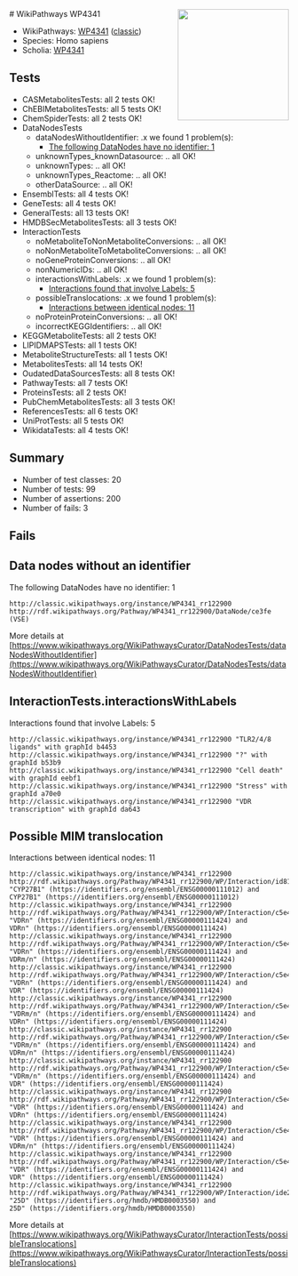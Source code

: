 <img style="float: right; width: 200px" src="https://upload.wikimedia.org/wikipedia/commons/thumb/8/83/Wplogo_with_text_500.png/640px-Wplogo_with_text_500.png" />
# WikiPathways WP4341

* WikiPathways: [WP4341](https://wikipathways.org/pathways/WP4341) ([classic](https://classic.wikipathways.org/instance/WP4341))
* Species: Homo sapiens
* Scholia: [WP4341](https://scholia.toolforge.org/wikipathways/WP4341)
## Tests
* CASMetabolitesTests: all 2 tests OK!
* ChEBIMetabolitesTests: all 5 tests OK!
* ChemSpiderTests: all 2 tests OK!
* DataNodesTests
    * dataNodesWithoutIdentifier: .x we found 1 problem(s):
        * [The following DataNodes have no identifier: 1](#d2d32fa0)
    * unknownTypes_knownDatasource: .. all OK!
    * unknownTypes: .. all OK!
    * unknownTypes_Reactome: .. all OK!
    * otherDataSource: .. all OK!
* EnsemblTests: all 4 tests OK!
* GeneTests: all 4 tests OK!
* GeneralTests: all 13 tests OK!
* HMDBSecMetabolitesTests: all 3 tests OK!
* InteractionTests
    * noMetaboliteToNonMetaboliteConversions: .. all OK!
    * noNonMetaboliteToMetaboliteConversions: .. all OK!
    * noGeneProteinConversions: .. all OK!
    * nonNumericIDs: .. all OK!
    * interactionsWithLabels: .x we found 1 problem(s):
        * [Interactions found that involve Labels: 5](#630d267c)
    * possibleTranslocations: .x we found 1 problem(s):
        * [Interactions between identical nodes: 11](#661ebeeb)
    * noProteinProteinConversions: .. all OK!
    * incorrectKEGGIdentifiers: .. all OK!
* KEGGMetaboliteTests: all 2 tests OK!
* LIPIDMAPSTests: all 1 tests OK!
* MetaboliteStructureTests: all 1 tests OK!
* MetabolitesTests: all 14 tests OK!
* OudatedDataSourcesTests: all 8 tests OK!
* PathwayTests: all 7 tests OK!
* ProteinsTests: all 2 tests OK!
* PubChemMetabolitesTests: all 3 tests OK!
* ReferencesTests: all 6 tests OK!
* UniProtTests: all 5 tests OK!
* WikidataTests: all 4 tests OK!


## Summary

* Number of test classes: 20
* Number of tests: 99
* Number of assertions: 200
* Number of fails: 3

## Fails

<a name="d2d32fa0" />

## Data nodes without an identifier

The following DataNodes have no identifier: 1
```
http://classic.wikipathways.org/instance/WP4341_rr122900 http://rdf.wikipathways.org/Pathway/WP4341_rr122900/DataNode/ce3fe (VSE)
```

More details at [https://www.wikipathways.org/WikiPathwaysCurator/DataNodesTests/dataNodesWithoutIdentifier](https://www.wikipathways.org/WikiPathwaysCurator/DataNodesTests/dataNodesWithoutIdentifier)

<a name="630d267c" />

## InteractionTests.interactionsWithLabels

Interactions found that involve Labels: 5
```
http://classic.wikipathways.org/instance/WP4341_rr122900 "TLR2/4/8
ligands" with graphId b4453
http://classic.wikipathways.org/instance/WP4341_rr122900 "?" with graphId b53b9
http://classic.wikipathways.org/instance/WP4341_rr122900 "Cell death" with graphId eebf1
http://classic.wikipathways.org/instance/WP4341_rr122900 "Stress" with graphId a70e0
http://classic.wikipathways.org/instance/WP4341_rr122900 "VDR transcription" with graphId da643
```

<a name="661ebeeb" />

## Possible MIM translocation

Interactions between identical nodes: 11
```
http://classic.wikipathways.org/instance/WP4341_rr122900 http://rdf.wikipathways.org/Pathway/WP4341_rr122900/WP/Interaction/id8155bdbf "CYP27B1" (https://identifiers.org/ensembl/ENSG00000111012) and 
CYP27B1" (https://identifiers.org/ensembl/ENSG00000111012)
http://classic.wikipathways.org/instance/WP4341_rr122900 http://rdf.wikipathways.org/Pathway/WP4341_rr122900/WP/Interaction/c5e4d "VDRn" (https://identifiers.org/ensembl/ENSG00000111424) and 
VDRn" (https://identifiers.org/ensembl/ENSG00000111424)
http://classic.wikipathways.org/instance/WP4341_rr122900 http://rdf.wikipathways.org/Pathway/WP4341_rr122900/WP/Interaction/c5e4d "VDRn" (https://identifiers.org/ensembl/ENSG00000111424) and 
VDRm/n" (https://identifiers.org/ensembl/ENSG00000111424)
http://classic.wikipathways.org/instance/WP4341_rr122900 http://rdf.wikipathways.org/Pathway/WP4341_rr122900/WP/Interaction/c5e4d "VDRn" (https://identifiers.org/ensembl/ENSG00000111424) and 
VDR" (https://identifiers.org/ensembl/ENSG00000111424)
http://classic.wikipathways.org/instance/WP4341_rr122900 http://rdf.wikipathways.org/Pathway/WP4341_rr122900/WP/Interaction/c5e4d "VDRm/n" (https://identifiers.org/ensembl/ENSG00000111424) and 
VDRn" (https://identifiers.org/ensembl/ENSG00000111424)
http://classic.wikipathways.org/instance/WP4341_rr122900 http://rdf.wikipathways.org/Pathway/WP4341_rr122900/WP/Interaction/c5e4d "VDRm/n" (https://identifiers.org/ensembl/ENSG00000111424) and 
VDRm/n" (https://identifiers.org/ensembl/ENSG00000111424)
http://classic.wikipathways.org/instance/WP4341_rr122900 http://rdf.wikipathways.org/Pathway/WP4341_rr122900/WP/Interaction/c5e4d "VDRm/n" (https://identifiers.org/ensembl/ENSG00000111424) and 
VDR" (https://identifiers.org/ensembl/ENSG00000111424)
http://classic.wikipathways.org/instance/WP4341_rr122900 http://rdf.wikipathways.org/Pathway/WP4341_rr122900/WP/Interaction/c5e4d "VDR" (https://identifiers.org/ensembl/ENSG00000111424) and 
VDRn" (https://identifiers.org/ensembl/ENSG00000111424)
http://classic.wikipathways.org/instance/WP4341_rr122900 http://rdf.wikipathways.org/Pathway/WP4341_rr122900/WP/Interaction/c5e4d "VDR" (https://identifiers.org/ensembl/ENSG00000111424) and 
VDRm/n" (https://identifiers.org/ensembl/ENSG00000111424)
http://classic.wikipathways.org/instance/WP4341_rr122900 http://rdf.wikipathways.org/Pathway/WP4341_rr122900/WP/Interaction/c5e4d "VDR" (https://identifiers.org/ensembl/ENSG00000111424) and 
VDR" (https://identifiers.org/ensembl/ENSG00000111424)
http://classic.wikipathways.org/instance/WP4341_rr122900 http://rdf.wikipathways.org/Pathway/WP4341_rr122900/WP/Interaction/ide241ec12 "25D" (https://identifiers.org/hmdb/HMDB0003550) and 
25D" (https://identifiers.org/hmdb/HMDB0003550)
```

More details at [https://www.wikipathways.org/WikiPathwaysCurator/InteractionTests/possibleTranslocations](https://www.wikipathways.org/WikiPathwaysCurator/InteractionTests/possibleTranslocations)

